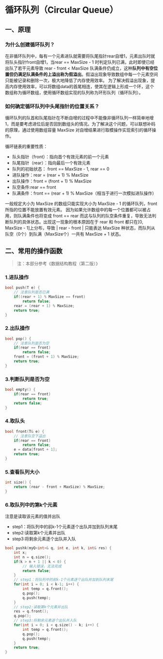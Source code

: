 # 循环队列（Circular Queue）
## 一、原理
### 为什么创建循环队列？
在非循环队列中，每有一个元素进队就需要将队尾指针rear自增1，元素出队时就将队头指针front自增1，当rear == MaxSize - 1 时判定队列已满，此时即使已经出队了若干元素导致 rear - front < MaxSize 队满条件仍成立，这种**队列中有空位置但仍满足队满条件的上溢出称为假溢出**。假溢出现象导致数组中每一个元素空间只能被记录和删除一次，极大地降低了内存使用效率。
为了解决假溢出现象，提高内存使用效率，可以将数组data的首尾相连，使其在逻辑上形成一个环，这个数组称为循环数组，使用循环数组实现的队列称为环形队列（循环队列）。

### 如何确定循环队列中头尾指针的位置关系？
循环队列的队首和队尾指针在不断自增的过程中不能像非循环队列一样简单地增1，而是要考虑进位后是否回到数组头的情况。为了解决这个问题，可以联想补码的原理，通过使用数组容量 MaxSize 对自增结果进行取模操作实现索引的循环操作。

循环链表的重要性质：
- 队头指针（front）：指向首个有效元素的前一个元素
- 队尾指针（rear）：指向最后一个有效元素
- 队列的初始状态： front == MaxSize - 1, rear == 0 
- 进队操作：rear = (rear + 1) % MaxSize
- 出队操作：front = (front + 1) % MaxSize
- 队空条件:rear == front
- 队满条件：front == (rear + 1) % MaxSize（相当于进行一次模拟进队操作）

一般规定大小为 MaxSize 的数组只能实现大小为 MaxSize - 1 的循环队列，front所指的位置不能放置有效元素。
因为如果允许数组中的每一个位置都可以被占用，则队满条件也将变成 front == rear 而这与队列的队空条件重复，导致无法判断队列的具体状态。出现这一现象的根本原因在于 rear 和 front 都只在[0, MaxSize - 1]上分布，导致 | rear - front | 只能表达 MaxSize 种状态，而队列从队空（0个）到队满（MaxSize个）一共有 MaxSize + 1 状态。

## 二、常用的操作函数
>注：本部分参考《数据结构教程（第二版）》
### 1.进队操作
~~~cpp
bool push(T e) {
    // 注意队列是否已满
    if((rear + 1) % MaxSize == front) 
        return false;
    rear = (rear + 1) % MaxSize;
    return true;
}
~~~
### 2.出队操作
~~~cpp
bool pop() {
    // 注意队列是否为空
    if(rear == front) 
        return false;
    front = (front + 1) % MaxSize;
    return true;
}
~~~
### 3.判断队列是否为空
~~~cpp
bool empty() {
    if(rear == front) 
        return true;
    return false;
}
~~~
### 4.取队头
~~~cpp
bool front(T& e) {
    // 注意队空下溢出
    if(rear == front) 
        return false;
    e = data[front + 1];
    return true;
}
~~~
### 5.查看队列大小
~~~cpp
int size() {
    return (rear - front + MaxSize) % MaxSize;
}
~~~
### 6.取队列中的第k个元素
注意是读取该元素的值并出队
- step1：将队列中的前k-1个元素逐个出队并加到队列末尾
- step2:读取第k个元素并出队
- step3:将剩余元素逐个出队并入队

~~~cpp
bool pushk(myQ<int>& q, int e, int k, int& res) {
    int x;
    int n = q.size();
    if(k > n + 1 || k < 0) {
        // 输入错误，无法完成
        return false;
    }
    // step1：将队列中的前k-1个元素逐个出队并加到队列末尾
    for(int i = 0; i < k-1; i++) {
        int temp = q.front();
        q.pop();
        q.push(temp);
    }
    // step2:读取第k个元素并出队
    res = q.front();
    q.pop();
    // step3:将剩余元素逐个出队并入队
    for(int i = 0; i < q.size() - k; i++) {
        int temp = q.front();
        q.pop();
        q.push(temp);
    }
    return true;
}
~~~